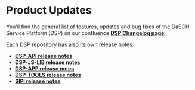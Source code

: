 # Product Updates

You'll find the general list of features, updates and bug fixes of the DaSCH Service Platform (DSP) on our confluence 
**[DSP Changelog page](https://dasch.atlassian.net/wiki/spaces/changelog/overview)**.

Each DSP repository has also its own release notes:

- **[DSP-API release notes](https://github.com/dasch-swiss/dsp-api/releases)**
- **[DSP-JS-LIB release notes](https://github.com/dasch-swiss/dsp-js-lib/releases)**
- **[DSP-APP release notes](https://github.com/dasch-swiss/dsp-app/releases)**
- **[DSP-TOOLS release notes](https://github.com/dasch-swiss/dsp-tools/releases)**
- **[SIPI release notes](https://github.com/dasch-swiss/sipi/releases)**
